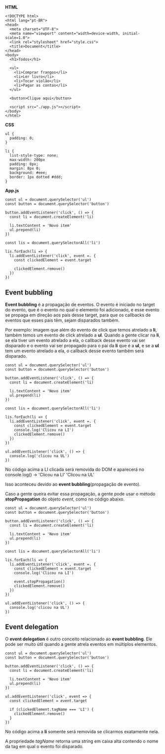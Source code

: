 **HTML**
~~~
<!DOCTYPE html>
<html lang="pt-BR">
<head>
  <meta charset="UTF-8">
  <meta name="viewport" content="width=device-width, initial-scale=1.0">
  <link rel="stylesheet" href="style.css">
  <title>Document</title>
</head>
<body>
  <h1>Todos</h1>

  <ul>
    <li>Comprar frangos</li>
    <li>Ler livro</li>
    <li>Tocar violão</li>
    <li>Pagar as contas</li>
  </ul>

  <button>Clique aqui</button>

  <script src="./app.js"></script>
</body>
</html>
~~~

**CSS**
~~~
ul {
  padding: 0;
}

li {
  list-style-type: none;
  max-width: 200px
  padding: 8px;
  margin: 8px 0;
  background: #eee;
  border: 1px dotted #ddd;
}
~~~

**App.js**
~~~
const ul = document.querySelector('ul')
const button = document.querySelector('button')

button.addEventListener('click', () => {
  const li = document.createElement('li)

  li.textContent = 'Novo item'
  ul.prepend(li)
})

const lis = document.querySelectorAll('li')

lis.forEach(li => {
  li.addEventListener('click', event =. {
    const clickedElement = event.target

    clickedElement.remove()
  })
})
~~~

## Event bubbling

**Event bubbling** é a propagação de eventos. O evento é iniciado no target do evento, que é o evento no qual o elemento foi adicionado, e esse evento se propaga em direção aos pais desse target, para que os callbacks de eventos que esses pais têm, sejam disparados também.

Por exemplo: imagem que além do evento de click que temos atrelado a **li**, também temos um evento de click atrelado a **ul**. Quando a gente clicar na **li**, se ela tiver um evento atrelado a ela, o callback desse evento vai ser disparado e o evento vai ser propagado para o pai da **li** que é a **ul**, e se a **ul** tem um evento atrelado a ela, o callback desse evento também será disparado.

~~~
const ul = document.querySelector('ul')
const button = document.querySelector('button')

button.addEventListener('click', () => {
  const li = document.createElement('li)

  li.textContent = 'Novo item'
  ul.prepend(li)
})

const lis = document.querySelectorAll('li')

lis.forEach(li => {
  li.addEventListener('click', event =. {
    const clickedElement = event.target
    console.log('Clicou na LI')
    clickedElement.remove()
  })
})

ul.addEventListener('click', () => {
  console.log('clicou na UL')
})
~~~

No código acima a LI clicada será removida do DOM e aparecerá no console.log() -> 'Clicou na LI' 'Clicou na UL'

Isso aconteceu devido ao **event bubbling**(propagação de evento).

Caso a gente queira evitar essa propagação, a gente pode usar o método **stopPropagation** do objeto *event*, como no código abaixo.

~~~
const ul = document.querySelector('ul')
const button = document.querySelector('button')

button.addEventListener('click', () => {
  const li = document.createElement('li)

  li.textContent = 'Novo item'
  ul.prepend(li)
})

const lis = document.querySelectorAll('li')

lis.forEach(li => {
  li.addEventListener('click', event =. {
    const clickedElement = event.target
    console.log('Clicou na LI')

    event.stopPropagation()
    clickedElement.remove()
  })
})

ul.addEventListener('click', () => {
  console.log('clicou na UL')
})
~~~

## Event delegation

O **event delegation** é outro conceito relacionado ao **event bubbling**. Ele pode ser muito útil quando a gente atrela eventos em múltiplos elementos.

~~~
const ul = document.querySelector('ul')
const button = document.querySelector('button')

button.addEventListener('click', () => {
  const li = document.createElement('li)

  li.textContent = 'Novo item'
  ul.prepend(li)
})

ul.addEventListener('click', event => {
  const clickedElement = event.target

  if (clickedElement.tagName === 'LI') {
    clickedElement.remove()
  }
})
~~~

No código acima a **li** somente será removida se clicarmos exatamente nela.

A propriedade *tagName* retorna uma string em caixa alta contendo o nome da tag em qual o evento foi disparado.

